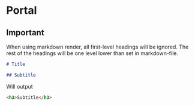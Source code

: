 # Portal

## Important

When using markdown render, all first-level headings will be ignored. The rest of the headings will be one level lower than set in markdown-file.

```md
# Title

## Subtitle
```

Will output

```html
<h3>Subtitle</h3>
```

